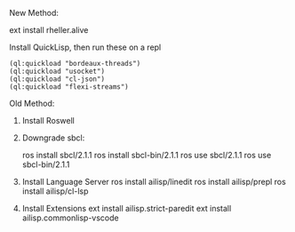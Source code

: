 New Method:

ext install rheller.alive


Install QuickLisp, then run these on a repl 

    (ql:quickload "bordeaux-threads")
    (ql:quickload "usocket")
    (ql:quickload "cl-json")
    (ql:quickload "flexi-streams")


Old Method:


1) Install Roswell
2) Downgrade sbcl:

    ros install sbcl/2.1.1
    ros install sbcl-bin/2.1.1
    ros use sbcl/2.1.1
    ros use sbcl-bin/2.1.1

3) Install Language Server
    ros install ailisp/linedit
    ros install ailisp/prepl
    ros install ailisp/cl-lsp

4) Install Extensions
    ext install ailisp.strict-paredit
    ext install ailisp.commonlisp-vscode
